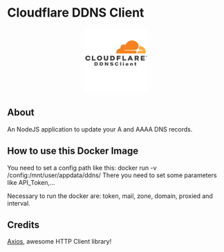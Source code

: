 # Cloudflare DDNS Client

<p align="center">
  <img src="https://raw.githubusercontent.com/BenediktBertsch/Cloudflare_DDNS/master/logo.png" width="150">
</p>

## About
An NodeJS application to update your A and AAAA DNS records.

## How to use this Docker Image
You need to set a config path like this: docker run -v /config:/mnt/user/appdata/ddns/
There you need to set some parameters like API_Token,...


Necessary to run the docker are: token, mail, zone, domain, proxied and interval.

## Credits
[Axios](https://github.com/axios/axios), awesome HTTP Client library!
